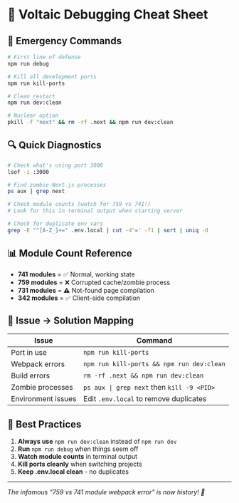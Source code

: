 # 🔧 Voltaic Debugging Cheat Sheet

## 🚨 Emergency Commands

```bash
# First line of defense
npm run debug

# Kill all development ports
npm run kill-ports

# Clean restart
npm run dev:clean

# Nuclear option
pkill -f "next" && rm -rf .next && npm run dev:clean
```

## 🔍 Quick Diagnostics

```bash
# Check what's using port 3000
lsof -i :3000

# Find zombie Next.js processes  
ps aux | grep next

# Check module counts (watch for 759 vs 741!)
# Look for this in terminal output when starting server

# Check for duplicate env vars
grep -E "^[A-Z_]+=" .env.local | cut -d'=' -f1 | sort | uniq -d
```

## 📊 Module Count Reference

- **741 modules** = ✅ Normal, working state
- **759 modules** = ❌ Corrupted cache/zombie process  
- **731 modules** = ⚠️ Not-found page compilation
- **342 modules** = ✅ Client-side compilation

## 🎯 Issue → Solution Mapping

| Issue              | Command                                    |
| ------------------ | ------------------------------------------ |
| Port in use        | `npm run kill-ports`                       |
| Webpack errors     | `npm run kill-ports && npm run dev:clean`  |
| Build errors       | `rm -rf .next && npm run dev:clean`        |
| Zombie processes   | `ps aux \| grep next` then `kill -9 <PID>` |
| Environment issues | Edit `.env.local` to remove duplicates     |

## 🚀 Best Practices

1. **Always use** `npm run dev:clean` instead of `npm run dev`
2. **Run** `npm run debug` when things seem off
3. **Watch module counts** in terminal output
4. **Kill ports cleanly** when switching projects
5. **Keep .env.local clean** - no duplicates

---
*The infamous "759 vs 741 module webpack error" is now history! 🎉* 